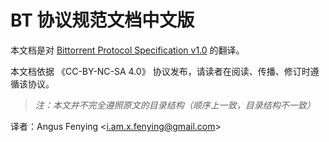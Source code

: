 # BT 协议规范文档中文版

本文档是对 [Bittorrent Protocol Specification v1.0](https://wiki.theory.org/BitTorrentSpecification) 的翻译。

本文档依据 《CC-BY-NC-SA 4.0》 协议发布，请读者在阅读、传播、修订时遵循该协议。

> *注：本文并不完全遵照原文的目录结构（顺序上一致，目录结构不一致）*

译者：Angus Fenying &lt;[i.am.x.fenying@gmail.com](mailto:i.am.x.fenying@gmail.com)>